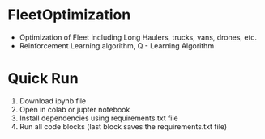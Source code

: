 # FleetOptimization
* Optimization of Fleet including Long Haulers, trucks, vans, drones, etc.
* Reinforcement Learning algorithm, Q - Learning Algorithm

# Quick Run
1. Download ipynb file
2. Open in colab or jupter notebook
3. Install dependencies using requirements.txt file
4. Run all code blocks (last block saves the requirements.txt file)
